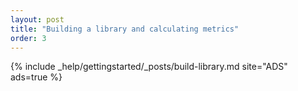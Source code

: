 ```yaml
---
layout: post
title: "Building a library and calculating metrics"
order: 3
---
```


{% include _help/gettingstarted/_posts/build-library.md site="ADS" ads=true %}

